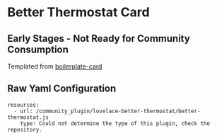 # Better Thermostat Card

## Early Stages - Not Ready for Community Consumption

Templated from [boilerplate-card](https://github.com/custom-cards/boilerplate-card)

## Raw Yaml Configuration

```
resources:
  - url: /community_plugin/lovelace-better-thermostat/better-thermostat.js
    type: Could not determine the type of this plugin, check the repository.
```
